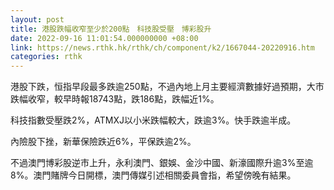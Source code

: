 ```yaml
---
layout: post
title: 港股跌幅收窄至少於200點　科技股受壓　博彩股升
date: 2022-09-16 11:01:54.000000000 +08:00
link: https://news.rthk.hk/rthk/ch/component/k2/1667044-20220916.htm
categories: rthk
---
```


港股下跌，恒指早段最多跌逾250點，不過內地上月主要經濟數據好過預期，大市跌幅收窄，較早時報18743點，跌186點，跌幅近1%。

科技指數受壓跌2%，ATMXJ以小米跌幅較大，跌逾3%。快手跌逾半成。

內險股下挫，新華保險跌近6%，平保跌逾2%。

不過澳門博彩股逆市上升，永利澳門、銀娛、金沙中國、新濠國際升逾3%至逾8%。澳門賭牌今日開標，澳門傳媒引述相關委員會指，希望傍晚有結果。
